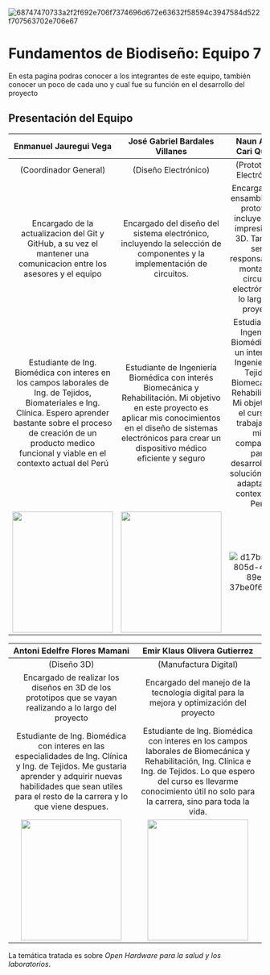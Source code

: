 ![68747470733a2f2f692e706f7374696d672e63632f58594c3947584d522f707563702e706e67](https://github.com/user-attachments/assets/f5917d88-32cc-4da6-9d7f-f75349cf09a3)

# Fundamentos de Biodiseño: Equipo 7
En esta pagina podras conocer a los integrantes de este equipo, también conocer un poco de cada uno y cual fue su función en el desarrollo del proyecto
## Presentación del Equipo

|Enmanuel Jauregui Vega | José Gabriel Bardales Villanes | Naun Aldair Cari Quispe |
|:---:|:---:|:---:|
| (Coordinador General) | (Diseño Electrónico) | (Prototipado Electrónico) |
|Encargado de la actualizacion del Git y GitHub, a su vez el mantener una comunicacion entre los asesores y el equipo|Encargado del diseño del sistema electrónico, incluyendo la selección de componentes y la implementación de circuitos.|Encargado del ensamblaje del prototipo, incluyendo la impresión en 3D. También seré responsable de montar los circuitos electrónicos a lo largo del proyecto|
|Estudiante de Ing. Biomédica con interes en los campos laborales de Ing. de Tejidos, Biomateriales e Ing. Clínica. Espero aprender bastante sobre el proceso de creación de un producto medico funcional y viable en el contexto actual del Perú|Estudiante de Ingeniería Biomédica con interés Biomecánica y Rehabilitación. Mi objetivo en este proyecto es aplicar mis conocimientos en el diseño de sistemas electrónicos para crear un dispositivo médico eficiente y seguro|Estudiante de Ingeniería Biomédica con un interés en Ingeniería de Tejidos, Biomecánica y Rehabilitación. Mi objetivo en el curso es trabajar con mis compañeros para desarrollar una solución viable, adaptada al contexto del Perú|
|<img src="https://github.com/user-attachments/assets/b36e7224-9158-4c52-ae56-3bf3927f897a" width="200" height="240"> | <img src="https://github.com/JogaBardales/Proyecto1FUNBIO/blob/main/Archivo2/José%20Bardales.jpeg" width="200" height="240"> |![d17b56c0-805d-4b18-89e6-37be0f681618](https://github.com/user-attachments/assets/e74814ed-5782-4cff-bac5-016be8baa88a) |

| Antoni Edelfre  Flores Mamani | Emir Klaus Olivera Gutierrez |
|:---:|:---:|
| (Diseño 3D) | (Manufactura Digital) |
|Encargado de realizar los diseños en 3D de los prototipos que se vayan realizando a lo largo del proyecto|Encargado del manejo de la tecnología digital para la mejora y optimización del proyecto|
|Estudiante de Ing. Biomédica con interes en las especialidades de Ing. Clínica y Ing. de Tejidos. Me gustaria aprender y adquirir nuevas habilidades que sean utiles para el resto de la carrera y lo que viene despues.|Estudiante de Ing. Biomédica con interes en los campos laborales de Biomecánica y Rehabilitación, Ing. Clínica e Ing. de Tejidos. Lo que espero del curso es llevarme conocimiento útil no solo para la carrera, sino para toda la vida.|
| <img src="https://github.com/user-attachments/assets/a72e9ff4-b088-4128-8486-cf9837a70d45" width="200" height="240"> |<img src="https://github.com/user-attachments/assets/aaefd264-a8f6-4327-9f68-ec9dada9d525" width="200" height="240">|

La temática tratada es sobre *Open Hardware para la salud y los laboratorios*.
